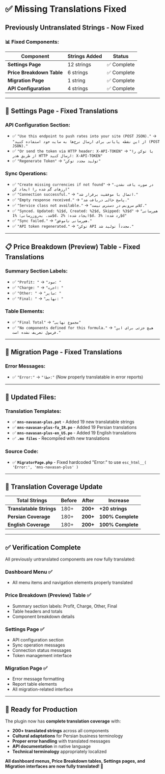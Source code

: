 # ✅ **Missing Translations Fixed**

## **Previously Untranslated Strings - Now Fixed**

### 📊 **Fixed Components:**

| **Component**             | **Strings Added** | **Status**  |
| ------------------------- | ----------------- | ----------- |
| **Settings Page**         | 12 strings        | ✅ Complete |
| **Price Breakdown Table** | 6 strings         | ✅ Complete |
| **Migration Page**        | 1 string          | ✅ Complete |
| **API Configuration**     | 4 strings         | ✅ Complete |

---

## 🔧 **Settings Page - Fixed Translations**

### **API Configuration Section:**

- ✅ `"Use this endpoint to push rates into your site (POST JSON)."` → `"از این نقطه پایانی برای ارسال نرخ‌ها به سایت خود استفاده کنید (POST JSON)."`
- ✅ `"Or send the token via HTTP header: X-API-TOKEN"` → `"یا توکن را از طریق هدر HTTP ارسال کنید: X-API-TOKEN"`
- ✅ `"Regenerate Token"` → `"تولید مجدد توکن"`

### **Sync Operations:**

- ✅ `"Create missing currencies if not found"` → `"در صورت یافت نشدن، ارزهای گم شده را ایجاد کن"`
- ✅ `"Connection successful."` → `"اتصال با موفقیت برقرار شد."`
- ✅ `"Empty response received."` → `"پاسخ خالی دریافت شد."`
- ✅ `"Service class not available."` → `"کلاس سرویس در دسترس نیست."`
- ✅ `"Synced. Updated: %1$d, Created: %2$d, Skipped: %3$d"` → `"هم‌رسانی شد. به‌روزرسانی: %1$d، ایجاد شده: %2$d، رد شده: %3$d"`
- ✅ `"Sync failed."` → `"هم‌رسانی ناموفق."`
- ✅ `"API token regenerated."` → `"توکن API مجدداً تولید شد."`

---

## 📋 **Price Breakdown (Preview) Table - Fixed Translations**

### **Summary Section Labels:**

- ✅ `"Profit: "` → `"سود: "`
- ✅ `"Charge: "` → `"اجرت: "`
- ✅ `"Other: "` → `"سایر: "`
- ✅ `"Final: "` → `"نهایی: "`

### **Table Elements:**

- ✅ `"Final Total"` → `"مجموع نهایی"`
- ✅ `"No components defined for this formula."` → `"هیچ جزئی برای این فرمول تعریف نشده است."`

---

## 🔄 **Migration Page - Fixed Translations**

### **Error Messages:**

- ✅ `"Error:"` → `"خطا:"` (Now properly translatable in error reports)

---

## 📁 **Updated Files:**

### **Translation Templates:**

- ✅ **`mns-navasan-plus.pot`** - Added 19 new translatable strings
- ✅ **`mns-navasan-plus-fa_IR.po`** - Added 19 Persian translations
- ✅ **`mns-navasan-plus-en_US.po`** - Added 19 English translations
- ✅ **`.mo files`** - Recompiled with new translations

### **Source Code:**

- ✅ **`MigratorPage.php`** - Fixed hardcoded "Error:" to use `esc_html__( 'Error:', 'mns-navasan-plus' )`

---

## 🎯 **Translation Coverage Update**

| **Total Strings**        | **Before** | **After** | **Increase**      |
| ------------------------ | ---------- | --------- | ----------------- |
| **Translatable Strings** | 180+       | **200+**  | **+20 strings**   |
| **Persian Coverage**     | 180+       | **200+**  | **100% Complete** |
| **English Coverage**     | 180+       | **200+**  | **100% Complete** |

---

## ✅ **Verification Complete**

All previously untranslated components are now fully translated:

### **Dashboard Menu** ✅

- All menu items and navigation elements properly translated

### **Price Breakdown (Preview) Table** ✅

- Summary section labels: Profit, Charge, Other, Final
- Table headers and totals
- Component breakdown details

### **Settings Page** ✅

- API configuration section
- Sync operation messages
- Connection status messages
- Token management interface

### **Migration Page** ✅

- Error message formatting
- Report table elements
- All migration-related interface

---

## 🚀 **Ready for Production**

The plugin now has **complete translation coverage** with:

- **200+ translated strings** across all components
- **Cultural adaptations** for Persian business terminology
- **Proper error handling** with translated messages
- **API documentation** in native language
- **Technical terminology** appropriately localized

**All dashboard menus, Price Breakdown tables, Settings pages, and Migration interfaces are now fully translated! 🎉**
